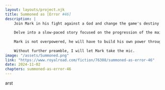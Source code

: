 ```yaml
---
layout: layouts/project.njk
title: Summoned as [Error #46]
description: |
    Join Mark in his fight against a God and change the game's destiny!
    
    Delve into a slow-paced story focused on the progression of the main party and the development of the world. Mark himself will be narrating his life inside the game, and to a much lesser extend outside. Guild building, economy, and strategy are the central pieces of the novel. 
    
    Mark is not overpowered, he will have to build his own power through action-packed battles, trials, traumas, love, and death. Accompany him, the healer and the strategist, an agent of chaos, in the adventure of his life. 
    
    Without further preamble, I will let Mark take the mic.
image: "/assets/Summoned.png"
link: "https://www.royalroad.com/fiction/76308/summoned-as-error-46"
date: 2024-11-02
chapters: summoned-as-error-46
---
```


arst
